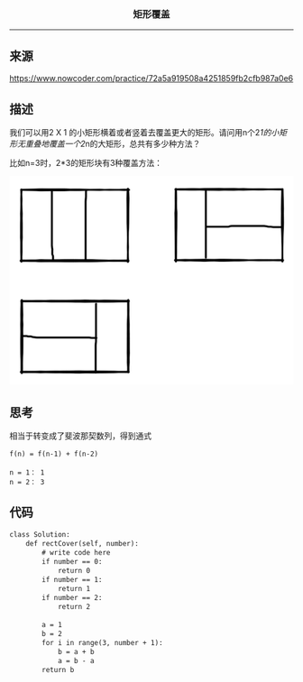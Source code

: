 ### <center>矩形覆盖
***
## 来源

https://www.nowcoder.com/practice/72a5a919508a4251859fb2cfb987a0e6

## 描述

我们可以用2 X 1 的小矩形横着或者竖着去覆盖更大的矩形。请问用n个2*1的小矩形无重叠地覆盖一个2*n的大矩形，总共有多少种方法？

比如n=3时，2*3的矩形块有3种覆盖方法：

![image-20200625090357495](images/image-20200625090357495.png)

## 思考

相当于转变成了斐波那契数列，得到通式

```
f(n) = f(n-1) + f(n-2)

n = 1： 1
n = 2： 3
```



## 代码

```
class Solution:
    def rectCover(self, number):
        # write code here
        if number == 0:
            return 0
        if number == 1:
            return 1
        if number == 2:
            return 2
        
        a = 1
        b = 2
        for i in range(3, number + 1):
            b = a + b
            a = b - a
        return b
```


